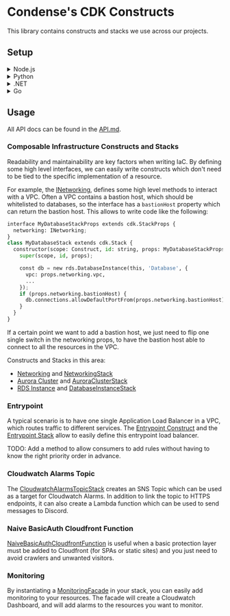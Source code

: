 # Condense's CDK Constructs

This library contains constructs and stacks we use across our projects.

## Setup

<details>
  <summary>Node.js</summary>
  Install the package:

```bash
npm install @condensetech/cdk-constructs # or
yarn add @condensetech/cdk-constructs # or
pnpm add @condensetech/cdk-constructs
```

Import it:

```python
import * as condense from '@condensetech/cdk-constructs';
```

</details>
<details>
  <summary>Python</summary>
  Install the package:

```bash
pip install condensetech.cdk-constructs
```

Import it:

```py
from condensetech import cdk_constructs
```

</details>
<details>
  <summary>.NET</summary>
  Install the package:

```bash
dotnet add package CondenseTech.CdkConstructs
```

Import it:

```csharp
using CondenseTech.CdkConstructs;
```

</details>
<details>
  <summary>Go</summary>
  Install the package:

```bash
go get github.com/condensetech/cdk-constructs
```

Import it:

```go
import "github.com/condensetech/cdk-constructs"
```

</details>

## Usage

All API docs can be found in the [API.md](./API.md).

### Composable Infrastructure Constructs and Stacks

Readability and maintainability are key factors when writing IaC. By defining some high level interfaces, we can easily write constructs which don't need to be tied to the specific implementation of a resource.

For example, the [INetworking](lib/interfaces.ts), defines some high level methods to interact with a VPC. Often a VPC contains a bastion host, which should be whitelisted to databases, so the interface has a `bastionHost` property which can return the bastion host. This allows to write code like the following:

```python
interface MyDatabaseStackProps extends cdk.StackProps {
  networking: INetworking;
}
class MyDatabaseStack extends cdk.Stack {
  constructor(scope: Construct, id: string, props: MyDatabaseStackProps) {
    super(scope, id, props);

    const db = new rds.DatabaseInstance(this, 'Database', {
      vpc: props.networking.vpc,
      ...
    });
    if (props.networking.bastionHost) {
      db.connections.allowDefaultPortFrom(props.networking.bastionHost);
    }
  }
}
```

If a certain point we want to add a bastion host, we just need to flip one single switch in the networking props, to have the bastion host able to connect to all the resources in the VPC.

Constructs and Stacks in this area:

* [Networking](lib/constructs/networking.ts) and [NetworkingStack](lib/stacks/networking.ts)
* [Aurora Cluster](lib/constructs/aurora-cluster.ts) and [AuroraClusterStack](lib/stacks/aurora-cluster.ts)
* [RDS Instance](lib/constructs/database-instance.ts) and [DatabaseInstanceStack](lib/stacks/database-instance.ts)

### Entrypoint

A typical scenario is to have one single Application Load Balancer in a VPC, which routes traffic to different services. The [Entrypoint Construct](lib/constructs/entrypoint.ts) and the [Entrypoint Stack](lib/stacks/entrypoint-stack.ts) allow to easily define this entrypoint load balancer.

TODO: Add a method to allow consumers to add rules without having to know the right priority order in advance.

### Cloudwatch Alarms Topic

The [CloudwatchAlarmsTopicStack](lib/stacks/cloudwatch-alarms-topic-stack.ts) creates an SNS Topic which can be used as a target for Cloudwatch Alarms. In addition to link the topic to HTTPS endpoints, it can also create a Lambda function which can be used to send messages to Discord.

### Naive BasicAuth Cloudfront Function

[NaiveBasicAuthCloudfrontFunction](lib/constructs/naive-basic-auth-cloudfront-function.ts) is useful when a basic protection layer must be added to Cloudfront (for SPAs or static sites) and you just need to avoid crawlers and unwanted visitors.

### Monitoring

By instantiating a [MonitoringFacade](lib/constructs/monitoring/monitoring-facade.ts) in your stack, you can easily add monitoring to your resources. The facade will create a Cloudwatch Dashboard, and will add alarms to the resources you want to monitor.
